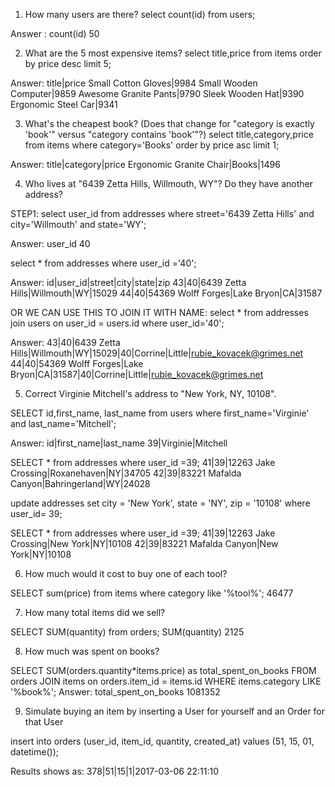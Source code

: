 1. How many users are there?
select count(id) from users;

Answer :
count(id)
50

2. What are the 5 most expensive items?
select title,price from items order by price desc limit 5;

Answer:
title|price
Small Cotton Gloves|9984
Small Wooden Computer|9859
Awesome Granite Pants|9790
Sleek Wooden Hat|9390
Ergonomic Steel Car|9341

3. What's the cheapest book? (Does that change for "category is exactly 'book'" versus "category contains 'book'"?)
select title,category,price from items where category='Books' order by price asc limit 1;

Answer:
title|category|price
Ergonomic Granite Chair|Books|1496

4. Who lives at "6439 Zetta Hills, Willmouth, WY"? Do they have another address?

STEP1: 
select user_id from addresses where street='6439 Zetta Hills' and city='Willmouth' and state='WY';

Answer:
user_id
40

select * from addresses where user_id ='40';

Answer:
id|user_id|street|city|state|zip
43|40|6439 Zetta Hills|Willmouth|WY|15029
44|40|54369 Wolff Forges|Lake Bryon|CA|31587

OR WE CAN USE THIS TO JOIN IT WITH NAME:
select * from addresses join users on user_id = users.id where user_id='40';

Answer:
43|40|6439 Zetta Hills|Willmouth|WY|15029|40|Corrine|Little|rubie_kovacek@grimes.net
44|40|54369 Wolff Forges|Lake Bryon|CA|31587|40|Corrine|Little|rubie_kovacek@grimes.net

5. Correct Virginie Mitchell's address to "New York, NY, 10108".

SELECT id,first_name, last_name from users where first_name='Virginie' and last_name='Mitchell';

Answer:
id|first_name|last_name
39|Virginie|Mitchell

SELECT * from addresses where user_id =39;
41|39|12263 Jake Crossing|Roxanehaven|NY|34705
42|39|83221 Mafalda Canyon|Bahringerland|WY|24028

 update addresses set city = 'New York', state = 'NY', zip = '10108' where user_id= 39;

SELECT * from addresses where user_id =39;
41|39|12263 Jake Crossing|New York|NY|10108
42|39|83221 Mafalda Canyon|New York|NY|10108

6. How much would it cost to buy one of each tool?

SELECT sum(price) from items where category like '%tool%';
46477

7. How many total items did we sell?

SELECT SUM(quantity) from orders;
SUM(quantity)
2125

8. How much was spent on books?

SELECT SUM(orders.quantity*items.price) as total_spent_on_books FROM orders JOIN items on orders.item_id = items.id WHERE items.category LIKE '%book%';
Answer:
total_spent_on_books
1081352

9. Simulate buying an item by inserting a User for yourself and an Order for that User

insert into orders (user_id, item_id, quantity, created_at) values (51, 15, 01, datetime());

Results shows as:
378|51|15|1|2017-03-06 22:11:10